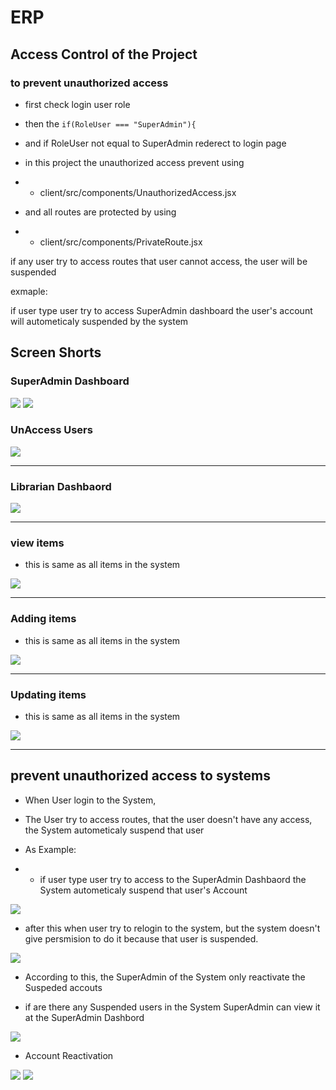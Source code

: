 # ERP

## Access Control of the Project

### to prevent unauthorized access

- first check login user role 
- then the 
    `
        if(RoleUser === "SuperAdmin"){
    `
- and if RoleUser not equal to SuperAdmin rederect to login page

- in this project the unauthorized access prevent using

- - client/src/components/UnauthorizedAccess.jsx

- and all routes are protected by using

- - client/src/components/PrivateRoute.jsx

if any user try to access routes that user cannot access, the user will be suspended

exmaple:

if user type user try to access SuperAdmin  dashboard the user's account will autometicaly suspended by the system


## Screen Shorts

### SuperAdmin Dashboard

<img src="https://github.com/BackendExpert/new-erp/blob/master/screenShorts/1SuperAdminDash.PNG">


<img src="https://github.com/BackendExpert/new-erp/blob/master/screenShorts/2%20SuperAdminDash1.PNG">

### UnAccess Users

<img src="https://github.com/BackendExpert/new-erp/blob/master/screenShorts/3%20SuperAdminDashDown.PNG">

<hr>

### Librarian Dashbaord

<img src="https://github.com/BackendExpert/new-erp/blob/master/screenShorts/4%20librarian.PNG">

<hr>

### view items

- this is same as all items in the system

<img src="https://github.com/BackendExpert/new-erp/blob/master/screenShorts/5%20viewingitems%20same%20all%20items.PNG">

<hr>

### Adding items

- this is same as all items in the system

<img src="https://github.com/BackendExpert/new-erp/blob/master/screenShorts/6%20addingItems%20same%20as%20all.PNG">

<hr>

### Updating items

- this is same as all items in the system

<img src="https://github.com/BackendExpert/new-erp/blob/master/screenShorts/7%20Updateitems%20same%20as%20all.PNG">

<hr>

## prevent unauthorized access to systems 

- When User login to the System,

- The User try to access routes, that the user doesn't have any access, the System autometicaly suspend that user

- As Example: 

- - if user type user try to access to the SuperAdmin Dashbaord the System autometicaly suspend that user's Account


<img src="https://github.com/BackendExpert/new-erp/blob/master/screenShorts/8%20unaccess.PNG">

- after this when user try to relogin to the system, but the system doesn't give persmision to do it because that user is suspended.

<img src="https://github.com/BackendExpert/new-erp/blob/master/screenShorts/9%20suspended.PNG">

- According to this, the SuperAdmin of the System only reactivate the Suspeded accouts

- if are there any Suspended users in the System SuperAdmin can view it at the SuperAdmin Dashbord

<img src="https://github.com/BackendExpert/new-erp/blob/master/screenShorts/10%20unaccessUsers.PNG">

- Account Reactivation

<img src="https://github.com/BackendExpert/new-erp/blob/master/screenShorts/11%20reactiveaccout%20only%20can%20by%20SuperAdmin.PNG">

<img src="https://github.com/BackendExpert/new-erp/blob/master/screenShorts/12%20accountreactive%20ok.PNG">
